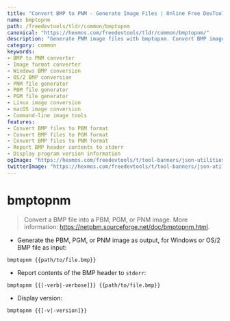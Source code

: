 ```yaml
---
title: "Convert BMP to PNM - Generate Image Files | Online Free DevTools by Hexmos"
name: bmptopnm
path: /freedevtools/tldr/common/bmptopnm
canonical: "https://hexmos.com/freedevtools/tldr/common/bmptopnm/"
description: "Generate PNM image files with bmptopnm. Convert BMP images to PBM, PGM, or PNM formats easily. Free online tool, no registration required."
category: common
keywords:
- BMP to PNM converter
- Image format converter
- Windows BMP conversion
- OS/2 BMP conversion
- PNM file generator
- PBM file generator
- PGM file generator
- Linux image conversion
- macOS image conversion
- Command-line image tools
features:
- Convert BMP files to PBM format
- Convert BMP files to PGM format
- Convert BMP files to PNM format
- Report BMP header contents to stderr
- Display program version information
ogImage: "https://hexmos.com/freedevtools/t/tool-banners/json-utilities-banner.png"
twitterImage: "https://hexmos.com/freedevtools/t/tool-banners/json-utilities-banner.png"
---
```


# bmptopnm

> Convert a BMP file into a PBM, PGM, or PNM image.
> More information: <https://netpbm.sourceforge.net/doc/bmptopnm.html>.

- Generate the PBM, PGM, or PNM image as output, for Windows or OS/2 BMP file as input:

`bmptopnm {{path/to/file.bmp}}`

- Report contents of the BMP header to `stderr`:

`bmptopnm {{[-verb|-verbose]}} {{path/to/file.bmp}}`

- Display version:

`bmptopnm {{[-v|-version]}}`
